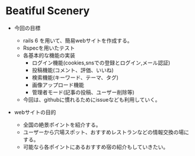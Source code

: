 # Beatiful Scenery

- 今回の目標
  - rails 6 を用いて、簡易webサイトを作成する。
  - Rspecを用いたテスト
  - 各基本的な機能の実装
    - ログイン機能(cookies,snsでの登録とログイン,メール認証)
    - 投稿機能(コメント、評価、いいね)
    - 検索機能(キーワード、テーマ、タグ)
    - 画像アップロード機能
    - 管理者モード(記事の投稿、ユーザー削除等)
  - 今回は、githubに慣れるためにissueなども利用していく。

- webサイトの目的
  - 全国の絶景ポイントを紹介する。
  - ユーザーから穴場スポット、おすすめレストランなどの情報交換の場にする。
  - 可能なら各ポイントにあるおすすめ宿の紹介もしていきたい。